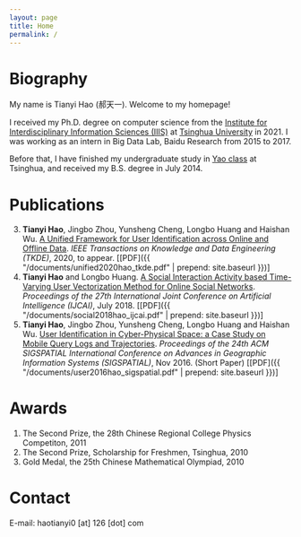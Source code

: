 ```yaml
---
layout: page
title: Home
permalink: /
---
```


Biography
=========

My name is Tianyi Hao (郝天一). Welcome to my homepage!

I received my Ph.D. degree on computer science from the [Institute for Interdisciplinary Information Sciences (IIIS)](https://iiis.tsinghua.edu.cn/en) at [Tsinghua University](https://www.tsinghua.edu.cn/) in 2021. I was working as an intern in Big Data Lab, Baidu Research from 2015 to 2017.

Before that, I have finished my undergraduate study in [Yao class](https://iiis.tsinghua.edu.cn/en/yaoclass/) at Tsinghua, and received my B.S. degree in July 2014.

Publications
============
3. __Tianyi Hao__, Jingbo Zhou, Yunsheng Cheng, Longbo Huang and Haishan Wu. [A Unified Framework for User Identification across Online and Offline Data](https://ieeexplore.ieee.org/document/9109722). _IEEE Transactions on Knowledge and Data Engineering (TKDE)_, 2020, to appear. \[[PDF]({{ "/documents/unified2020hao_tkde.pdf" | prepend: site.baseurl }})\]
2. __Tianyi Hao__ and Longbo Huang. [A Social Interaction Activity based Time-Varying User Vectorization Method for Online Social Networks](https://www.ijcai.org/Proceedings/2018/527). _Proceedings of the 27th International Joint Conference on Artificial Intelligence (IJCAI)_, July 2018. \[[PDF]({{ "/documents/social2018hao_ijcai.pdf" | prepend: site.baseurl }})\]
1. __Tianyi Hao__, Jingbo Zhou, Yunsheng Cheng, Longbo Huang and Haishan Wu. [User Identification in Cyber-Physical Space: a Case Study on Mobile Query Logs and Trajectories](https://dl.acm.org/doi/10.1145/2996913.2997017). _Proceedings of the 24th ACM SIGSPATIAL International Conference on Advances in Geographic Information Systems (SIGSPATIAL)_, Nov 2016. (Short Paper) \[[PDF]({{ "/documents/user2016hao_sigspatial.pdf" | prepend: site.baseurl }})\]

Awards
======

1. The Second Prize, the 28th Chinese Regional College Physics Competiton, 2011
2. The Second Prize, Scholarship for Freshmen, Tsinghua, 2010
3. Gold Medal, the 25th Chinese Mathematical Olympiad, 2010

Contact
=======

E-mail: haotianyi0 \[at\] 126 \[dot\] com
